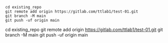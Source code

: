 <!-- PR01 0349 -->
<!-- PR01 0511 -->
<!-- pr01 0521 -->
<!-- pr01 0548 -->
<!-- pr01 0958 -->
<!-- pr01 1219 -->
<!-- pr01 0141 -->
<!-- pr01 0258 -->
<!-- pr01 0319 -->
<!-- pr01 0324 -->
<!-- pr02 0940 -->

<!-- PR01 0349 -->
<!-- PR01 0511 -->
<!-- pr01 0521 -->
<!-- pr01 0548 -->
<!-- pr01 0958 -->
<!-- pr01 1219 -->
<!-- pr01 0141 -->
<!-- pr01 0258 -->
<!-- pr01 0319 -->
<!-- pr01 0324 -->
```
cd existing_repo
git remote add origin https://gitlab.com/ttlab1/test-01.git
git branch -M main
git push -uf origin main
```
<!-- pr02 0940 -->

<!-- last commit of dev -->
cd existing_repo
git remote add origin https://gitlab.com/ttlab1/test-01.git
git branch -M main
git push -uf origin main